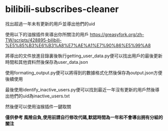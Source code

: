# bilibili-subscribes-cleaner
找出超過一年未有更新的用戶並導出他們的uid

使用以下的油猴插件來導出你所關注的用戶
<https://greasyfork.org/zh-TW/scripts/428895-bilibili-%E5%85%B3%E6%B3%A8%E7%AE%A1%E7%90%86%E5%99%A8>

將導出的文件放進目錄裏後執行getting_user_data.py便可以找出用戶的最後更新時間和其他資料然後保存為user_data.json

使用formating_output.py便可以將得到的數據格式化然後保存為output.json方便後續使用

最後使用identify_inactive_users.py便可以找到最近一年沒有更新的用戶然後導出他們的uid為inactive_users.txt

然後便可以使用油猴插件一鍵取關

**僅供參考 風險自負,使用前請自行修改代碼,默認時間為一年和不會導出拥有分組的關注**
